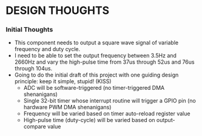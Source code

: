 # DESIGN THOUGHTS
### Initial Thoughts
- This component needs to output a square wave signal of variable frequency and duty cycle.
- I need to be able to set the output frequency between 3.5Hz and 2660Hz and vary the high-pulse time from 37us through 52us and 76us through 104us.
- Going to do the initial draft of this project with one guiding design principle: keep it simple, stupid! (KISS)
   - ADC will be software-triggered (no timer-triggered DMA shenanigans)
   - Single 32-bit timer whose interrupt routine will trigger a GPIO pin (no hardware PWM DMA shenanigans)
   - Frequency will be varied based on timer auto-reload register value
   - High-pulse time (duty-cycle) will be varied based on output-compare value